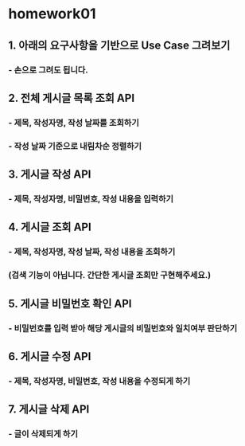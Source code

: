 # homework01

## 1. 아래의 요구사항을 기반으로 Use Case 그려보기
### - 손으로 그려도 됩니다.
## 2. 전체 게시글 목록 조회 API
### - 제목, 작성자명, 작성 날짜를 조회하기
### - 작성 날짜 기준으로 내림차순 정렬하기
## 3. 게시글 작성 API
### - 제목, 작성자명, 비밀번호, 작성 내용을 입력하기
## 4. 게시글 조회 API
### - 제목, 작성자명, 작성 날짜, 작성 내용을 조회하기 
### (검색 기능이 아닙니다. 간단한 게시글 조회만 구현해주세요.)
## 5. 게시글 비밀번호 확인 API
### - 비밀번호를 입력 받아 해당 게시글의 비밀번호와 일치여부 판단하기
## 6. 게시글 수정 API
### - 제목, 작성자명, 비밀번호, 작성 내용을 수정되게 하기
## 7. 게시글 삭제 API
### - 글이 삭제되게 하기
